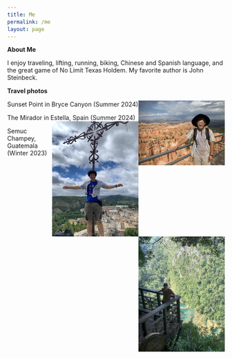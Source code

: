 ```yaml
---
title: Me
permalink: /me
layout: page
---
```

**About Me**

I enjoy traveling, lifting, running, biking, Chinese and Spanish language, and the great game of No Limit Texas Holdem. My favorite author is John Steinbeck. 

**Travel photos**

Sunset Point in Bryce Canyon (Summer 2024)
<img src="me-in-bryce-canyon.jpeg" width="200" height="auto" align="right"/>

The Mirador in Estella, Spain (Summer 2024)
<img src="me-in-spain.JPG" width="200" height="auto" align="right"/>

Semuc Champey, Guatemala (Winter 2023)
<img src="semuc-champey.jpeg" width="200" height="auto" align="right"/>
